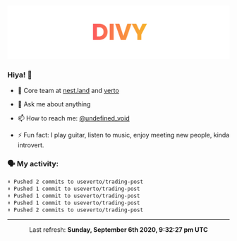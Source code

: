 
![](https://github.com/divy-work/divy-work/raw/master/assets/divy.png)

### Hiya! 👋

- 🔭 Core team at [nest.land](https://github.com/nestdotland/nest.land) and [verto](https://github.com/useverto/verto)

- 💬 Ask me about anything

- 📫 How to reach me: [@undefined_void](https://instagram.com/divy.exe)

- ⚡ Fun fact: I play guitar, listen to music, enjoy meeting new people, kinda introvert.

### 🗣 My activity:

```
⬆️ Pushed 2 commits to useverto/trading-post
⬆️ Pushed 1 commit to useverto/trading-post
⬆️ Pushed 1 commit to useverto/trading-post
⬆️ Pushed 1 commit to useverto/trading-post
⬆️ Pushed 2 commits to useverto/trading-post
```

------------
<p align="center">Last refresh: <b>Sunday, September 6th 2020, 9:32:27 pm UTC</b></p>
